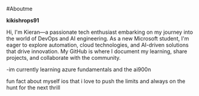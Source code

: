 #Aboutme

**kikishrops91**

Hi, I'm Kieran—a passionate tech enthusiast embarking on my journey into the world of DevOps and AI engineering.
As a new Microsoft student, I'm eager to explore automation, cloud technologies, and AI-driven solutions that drive innovation.
My GitHub is where I document my learning, share projects, and collaborate with the community.

-im currently learning azure fundamentals and the ai900n

fun fact about myself ios that i love to push the limits and always on the hunt for the next thrill

